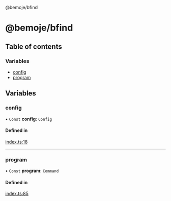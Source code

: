 @bemoje/bfind

# @bemoje/bfind

## Table of contents

### Variables

- [config](/docs/md/index.md#config)
- [program](/docs/md/index.md#program)

## Variables

### config

• `Const` **config**: `Config`

#### Defined in

[index.ts:18](https://github.com/bemoje/tsmono/blob/78f0bbb/pkg/bfind/src/index.ts#L18)

___

### program

• `Const` **program**: `Command`

#### Defined in

[index.ts:85](https://github.com/bemoje/tsmono/blob/78f0bbb/pkg/bfind/src/index.ts#L85)
